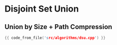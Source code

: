 # Disjoint Set Union

## Union by Size + Path Compression

```cpp
{{ code_from_file('src/algorithms/dsu.cpp') }}
```